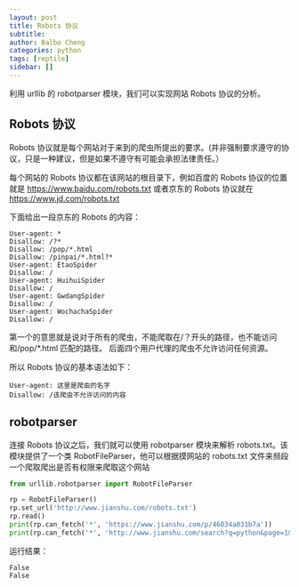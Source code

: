 ```yaml
---
layout: post
title: Robots 协议
subtitle: 
author: Balbo Cheng
categories: python
tags: [reptile]
sidebar: []
---
```


利用 urllib 的 robotparser 模块，我们可以实现网站 Robots 协议的分析。

## Robots 协议
Robots 协议就是每个网站对于来到的爬虫所提出的要求。(并非强制要求遵守的协议，只是一种建议，但是如果不遵守有可能会承担法律责任。）

每个网站的 Robots 协议都在该网站的根目录下，例如百度的 Robots 协议的位置就是 https://www.baidu.com/robots.txt 或者京东的 Robots 协议就在 https://www.jd.com/robots.txt

下面给出一段京东的 Robots 的内容：
```
User-agent: * 
Disallow: /?* 
Disallow: /pop/*.html 
Disallow: /pinpai/*.html?* 
User-agent: EtaoSpider 
Disallow: / 
User-agent: HuihuiSpider 
Disallow: / 
User-agent: GwdangSpider 
Disallow: / 
User-agent: WochachaSpider 
Disallow: /
```

第一个的意思就是说对于所有的爬虫，不能爬取在/？开头的路径，也不能访问和/pop/*.html 匹配的路径。
后面四个用户代理的爬虫不允许访问任何资源。

所以 Robots 协议的基本语法如下：
```
User-agent: 这里是爬虫的名字
Disallow: /该爬虫不允许访问的内容
```

## robotparser
连接 Robots 协议之后，我们就可以使用 robotparser 模块来解析 robots.txt。该模块提供了一个类 RobotFileParser，他可以根据摸网站的 robots.txt 文件来频段一个爬取爬出是否有权限来爬取这个网站

```python
from urllib.robotparser import RobotFileParser

rp = RobotFileParser()
rp.set_url('http://www.jianshu.com/robots.txt')
rp.read()
print(rp.can_fetch('*', 'https://www.jianshu.com/p/46034a031b7a'))
print(rp.can_fetch('*', 'http://www.jianshu.com/search?q=python&page=1&type=collections'))
```
运行结果：
```
False
False
```